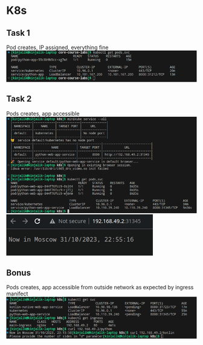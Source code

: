 # K8s
## Task 1
Pod creates, IP assigned, everything fine
![Task1 - pods,svc](img/task1-pods.png)

## Task 2
Pods creates, app accessible
![Task2 - pods,svc, services](img/task2-pods.png)
![Task2 - app works](img/task2-app.png)

## Bonus
Pods creates, app accessible from outside network as expected by ingress manifect
![Bonus](img/bonus.png)